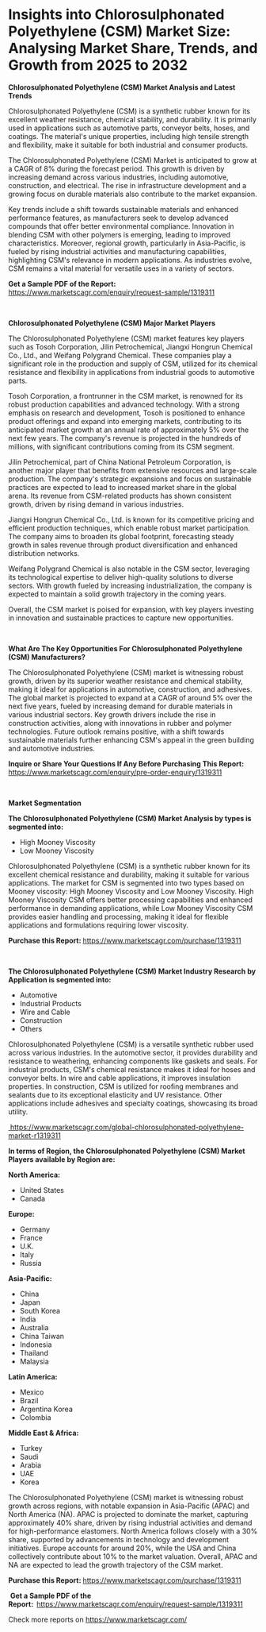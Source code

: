 <p><h1>Insights into Chlorosulphonated Polyethylene (CSM) Market Size: Analysing Market Share, Trends, and Growth from 2025 to 2032</h1></p><p><strong>Chlorosulphonated Polyethylene (CSM) Market Analysis and Latest Trends</strong></p>
<p><p>Chlorosulphonated Polyethylene (CSM) is a synthetic rubber known for its excellent weather resistance, chemical stability, and durability. It is primarily used in applications such as automotive parts, conveyor belts, hoses, and coatings. The material's unique properties, including high tensile strength and flexibility, make it suitable for both industrial and consumer products.</p><p>The Chlorosulphonated Polyethylene (CSM) Market is anticipated to grow at a CAGR of 8% during the forecast period. This growth is driven by increasing demand across various industries, including automotive, construction, and electrical. The rise in infrastructure development and a growing focus on durable materials also contribute to the market expansion. </p><p>Key trends include a shift towards sustainable materials and enhanced performance features, as manufacturers seek to develop advanced compounds that offer better environmental compliance. Innovation in blending CSM with other polymers is emerging, leading to improved characteristics. Moreover, regional growth, particularly in Asia-Pacific, is fueled by rising industrial activities and manufacturing capabilities, highlighting CSM's relevance in modern applications. As industries evolve, CSM remains a vital material for versatile uses in a variety of sectors.</p></p>
<p><strong>Get a Sample PDF of the Report:&nbsp;</strong> <a href="https://www.marketscagr.com/enquiry/request-sample/1319311?utm_campaign=3198&utm_medium=2&utm_source=Github&utm_content=ia&utm_term=04042025&utm_id=chlorosulphonated-polyethylene-csm">https://www.marketscagr.com/enquiry/request-sample/1319311</a></p>
<p>&nbsp;</p>
<p><strong>Chlorosulphonated Polyethylene (CSM) Major Market Players</strong></p>
<p><p>The Chlorosulphonated Polyethylene (CSM) market features key players such as Tosoh Corporation, Jilin Petrochemical, Jiangxi Hongrun Chemical Co., Ltd., and Weifang Polygrand Chemical. These companies play a significant role in the production and supply of CSM, utilized for its chemical resistance and flexibility in applications from industrial goods to automotive parts.</p><p>Tosoh Corporation, a frontrunner in the CSM market, is renowned for its robust production capabilities and advanced technology. With a strong emphasis on research and development, Tosoh is positioned to enhance product offerings and expand into emerging markets, contributing to its anticipated market growth at an annual rate of approximately 5% over the next few years. The company's revenue is projected in the hundreds of millions, with significant contributions coming from its CSM segment.</p><p>Jilin Petrochemical, part of China National Petroleum Corporation, is another major player that benefits from extensive resources and large-scale production. The company's strategic expansions and focus on sustainable practices are expected to lead to increased market share in the global arena. Its revenue from CSM-related products has shown consistent growth, driven by rising demand in various industries.</p><p>Jiangxi Hongrun Chemical Co., Ltd. is known for its competitive pricing and efficient production techniques, which enable robust market participation. The company aims to broaden its global footprint, forecasting steady growth in sales revenue through product diversification and enhanced distribution networks.</p><p>Weifang Polygrand Chemical is also notable in the CSM sector, leveraging its technological expertise to deliver high-quality solutions to diverse sectors. With growth fueled by increasing industrialization, the company is expected to maintain a solid growth trajectory in the coming years.</p><p>Overall, the CSM market is poised for expansion, with key players investing in innovation and sustainable practices to capture new opportunities.</p></p>
<p>&nbsp;</p>
<p><strong>What Are The Key Opportunities For Chlorosulphonated Polyethylene (CSM) Manufacturers?</strong></p>
<p><p>The Chlorosulphonated Polyethylene (CSM) market is witnessing robust growth, driven by its superior weather resistance and chemical stability, making it ideal for applications in automotive, construction, and adhesives. The global market is projected to expand at a CAGR of around 5% over the next five years, fueled by increasing demand for durable materials in various industrial sectors. Key growth drivers include the rise in construction activities, along with innovations in rubber and polymer technologies. Future outlook remains positive, with a shift towards sustainable materials further enhancing CSM's appeal in the green building and automotive industries.</p></p>
<p><strong>Inquire or Share Your Questions If Any Before Purchasing This Report:</strong> <a href="https://www.marketscagr.com/enquiry/pre-order-enquiry/1319311?utm_campaign=3198&utm_medium=2&utm_source=Github&utm_content=ia&utm_term=04042025&utm_id=chlorosulphonated-polyethylene-csm">https://www.marketscagr.com/enquiry/pre-order-enquiry/1319311</a></p>
<p>&nbsp;</p>
<p><strong>Market Segmentation</strong></p>
<p><strong>The Chlorosulphonated Polyethylene (CSM) Market Analysis by types is segmented into:</strong></p>
<p><ul><li>High Mooney Viscosity</li><li>Low Mooney Viscosity</li></ul></p>
<p><p>Chlorosulphonated Polyethylene (CSM) is a synthetic rubber known for its excellent chemical resistance and durability, making it suitable for various applications. The market for CSM is segmented into two types based on Mooney viscosity: High Mooney Viscosity and Low Mooney Viscosity. High Mooney Viscosity CSM offers better processing capabilities and enhanced performance in demanding applications, while Low Mooney Viscosity CSM provides easier handling and processing, making it ideal for flexible applications and formulations requiring lower viscosity.</p></p>
<p><strong>Purchase this Report:&nbsp;</strong><a href="https://www.marketscagr.com/purchase/1319311?utm_campaign=3198&utm_medium=2&utm_source=Github&utm_content=ia&utm_term=04042025&utm_id=chlorosulphonated-polyethylene-csm">https://www.marketscagr.com/purchase/1319311</a></p>
<p>&nbsp;</p>
<p><strong>The Chlorosulphonated Polyethylene (CSM) Market Industry Research by Application is segmented into:</strong></p>
<p><ul><li>Automotive</li><li>Industrial Products</li><li>Wire and Cable</li><li>Construction</li><li>Others</li></ul></p>
<p><p>Chlorosulphonated Polyethylene (CSM) is a versatile synthetic rubber used across various industries. In the automotive sector, it provides durability and resistance to weathering, enhancing components like gaskets and seals. For industrial products, CSM's chemical resistance makes it ideal for hoses and conveyor belts. In wire and cable applications, it improves insulation properties. In construction, CSM is utilized for roofing membranes and sealants due to its exceptional elasticity and UV resistance. Other applications include adhesives and specialty coatings, showcasing its broad utility.</p></p>
<p><a href="https://www.marketscagr.com/global-chlorosulphonated-polyethylene-market-r1319311?utm_campaign=3198&utm_medium=2&utm_source=Github&utm_content=ia&utm_term=04042025&utm_id=chlorosulphonated-polyethylene-csm">&nbsp;https://www.marketscagr.com/global-chlorosulphonated-polyethylene-market-r1319311</a></p>
<p><strong>In terms of Region, the Chlorosulphonated Polyethylene (CSM) Market Players available by Region are:</strong></p>
<p>
    <p> <strong> North America: </strong>
        <ul>
            <li>United States</li>
            <li>Canada</li>
        </ul>
        </p> 
    <p> <strong> Europe: </strong>
        <ul>
            <li>Germany</li>
            <li>France</li>
            <li>U.K.</li>
            <li>Italy</li>
            <li>Russia</li>
        </ul>
        </p> 
    <p> <strong> Asia-Pacific: </strong>
        <ul>
            <li>China</li>
            <li>Japan</li>
            <li>South Korea</li>
            <li>India</li>
            <li>Australia</li>
            <li>China Taiwan</li>
            <li>Indonesia</li>
            <li>Thailand</li>
            <li>Malaysia</li>
        </ul>
        </p> 
    <p> <strong> Latin America: </strong>
        <ul>
            <li>Mexico</li>
            <li>Brazil</li>
            <li>Argentina Korea</li>
            <li>Colombia</li>
        </ul>
        </p> 
    <p> <strong> Middle East & Africa: </strong>
        <ul>
            <li>Turkey</li>
            <li>Saudi</li>
            <li>Arabia</li>
            <li>UAE</li>
            <li>Korea</li>
        </ul>
    </p>
    </p>
<p><p>The Chlorosulphonated Polyethylene (CSM) market is witnessing robust growth across regions, with notable expansion in Asia-Pacific (APAC) and North America (NA). APAC is projected to dominate the market, capturing approximately 40% share, driven by rising industrial activities and demand for high-performance elastomers. North America follows closely with a 30% share, supported by advancements in technology and development initiatives. Europe accounts for around 20%, while the USA and China collectively contribute about 10% to the market valuation. Overall, APAC and NA are expected to lead the growth trajectory of the CSM market.</p></p>
<p><strong>Purchase this Report: </strong><a href="https://www.marketscagr.com/purchase/1319311?utm_campaign=3198&utm_medium=2&utm_source=Github&utm_content=ia&utm_term=04042025&utm_id=chlorosulphonated-polyethylene-csm">https://www.marketscagr.com/purchase/1319311</a></p>
<p>&nbsp;<strong>Get a Sample PDF of the Report:&nbsp;&nbsp;</strong><a href="https://www.marketscagr.com/enquiry/request-sample/1319311?utm_campaign=3198&utm_medium=2&utm_source=Github&utm_content=ia&utm_term=04042025&utm_id=chlorosulphonated-polyethylene-csm">https://www.marketscagr.com/enquiry/request-sample/1319311</a></p>
<p><strong></strong></p>
<p>Check more reports on <a href="https://www.marketscagr.com/?utm_campaign=3198&utm_medium=2&utm_source=Github&utm_content=ia&utm_term=04042025&utm_id=chlorosulphonated-polyethylene-csm">https://www.marketscagr.com/</a></p>